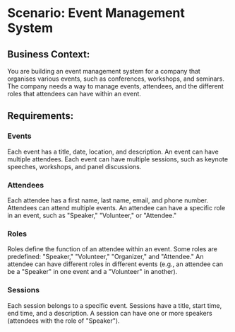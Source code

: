 # Scenario: Event Management System

## Business Context:

You are building an event management system for a company that organises various events, such as conferences, workshops, and seminars. The company needs a way to manage events, attendees, and the different roles that attendees can have within an event.

## Requirements:

### Events

Each event has a title, date, location, and description. An event can have multiple attendees. Each event can have multiple sessions, such as keynote speeches, workshops, and panel discussions.

### Attendees

Each attendee has a first name, last name, email, and phone number. Attendees can attend multiple events. An attendee can have a specific role in an event, such as "Speaker," "Volunteer," or "Attendee."

### Roles

Roles define the function of an attendee within an event. Some roles are predefined: "Speaker," "Volunteer," "Organizer," and "Attendee." An attendee can have different roles in different events (e.g., an attendee can be a "Speaker" in one event and a "Volunteer" in another).

### Sessions

Each session belongs to a specific event. Sessions have a title, start time, end time, and a description. A session can have one or more speakers (attendees with the role of "Speaker").
